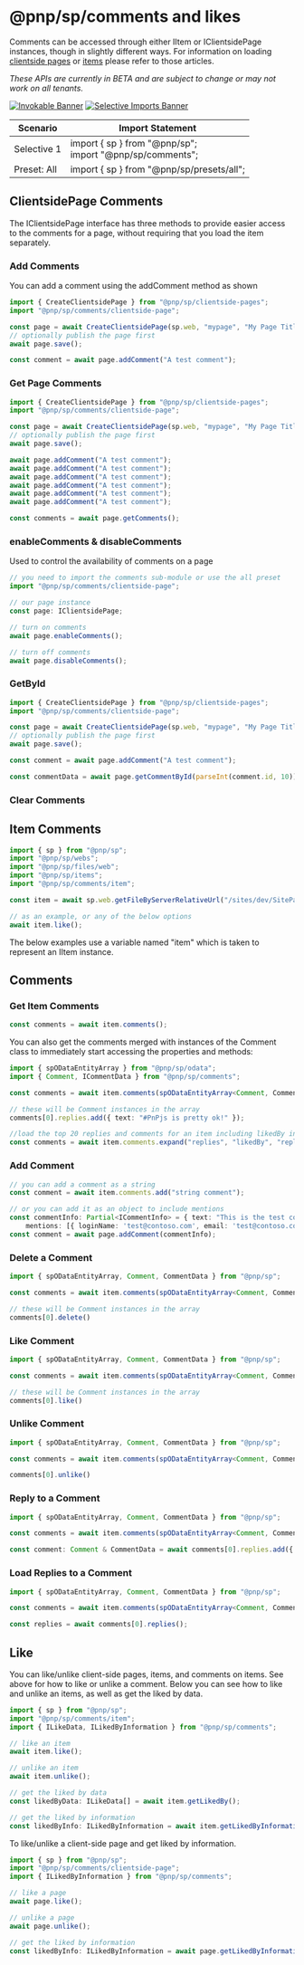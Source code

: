 # @pnp/sp/comments and likes

Comments can be accessed through either IItem or IClientsidePage instances, though in slightly different ways. For information on loading [clientside pages](./clientside-pages.md) or [items](./items.md) please refer to those articles.

_These APIs are currently in BETA and are subject to change or may not work on all tenants._

[![Invokable Banner](https://img.shields.io/badge/Invokable-informational.svg)](../concepts/invokable.md) [![Selective Imports Banner](https://img.shields.io/badge/Selective%20Imports-informational.svg)](../concepts/selective-imports.md)  

|Scenario|Import Statement|
|--|--|
|Selective 1|import { sp } from "@pnp/sp";<br />import "@pnp/sp/comments";|
|Preset: All|import { sp } from "@pnp/sp/presets/all";|

## ClientsidePage Comments

The IClientsidePage interface has three methods to provide easier access to the comments for a page, without requiring that you load the item separately.

### Add Comments

You can add a comment using the addComment method as shown

```TypeScript
import { CreateClientsidePage } from "@pnp/sp/clientside-pages";
import "@pnp/sp/comments/clientside-page";

const page = await CreateClientsidePage(sp.web, "mypage", "My Page Title", "Article");
// optionally publish the page first
await page.save();

const comment = await page.addComment("A test comment");
```

### Get Page Comments

```TypeScript
import { CreateClientsidePage } from "@pnp/sp/clientside-pages";
import "@pnp/sp/comments/clientside-page";

const page = await CreateClientsidePage(sp.web, "mypage", "My Page Title", "Article");
// optionally publish the page first
await page.save();

await page.addComment("A test comment");
await page.addComment("A test comment");
await page.addComment("A test comment");
await page.addComment("A test comment");
await page.addComment("A test comment");
await page.addComment("A test comment");

const comments = await page.getComments();
```

### enableComments & disableComments

Used to control the availability of comments on a page

```TypeScript
// you need to import the comments sub-module or use the all preset
import "@pnp/sp/comments/clientside-page";

// our page instance
const page: IClientsidePage;

// turn on comments
await page.enableComments();

// turn off comments
await page.disableComments();
```

### GetById

```TypeScript
import { CreateClientsidePage } from "@pnp/sp/clientside-pages";
import "@pnp/sp/comments/clientside-page";

const page = await CreateClientsidePage(sp.web, "mypage", "My Page Title", "Article");
// optionally publish the page first
await page.save();

const comment = await page.addComment("A test comment");

const commentData = await page.getCommentById(parseInt(comment.id, 10));
```

### Clear Comments

## Item Comments

```TypeScript
import { sp } from "@pnp/sp";
import "@pnp/sp/webs";
import "@pnp/sp/files/web";
import "@pnp/sp/items";
import "@pnp/sp/comments/item";

const item = await sp.web.getFileByServerRelativeUrl("/sites/dev/SitePages/Test_8q5L.aspx").getItem();

// as an example, or any of the below options
await item.like();
```

The below examples use a variable named "item" which is taken to represent an IItem instance.

## Comments

### Get Item Comments

```TypeScript
const comments = await item.comments();
```

You can also get the comments merged with instances of the Comment class to immediately start accessing the properties and methods:

```TypeScript
import { spODataEntityArray } from "@pnp/sp/odata";
import { Comment, ICommentData } from "@pnp/sp/comments";

const comments = await item.comments(spODataEntityArray<Comment, CommentData>(Comment));

// these will be Comment instances in the array
comments[0].replies.add({ text: "#PnPjs is pretty ok!" });

//load the top 20 replies and comments for an item including likedBy information
const comments = await item.comments.expand("replies", "likedBy", "replies/likedBy").top(20).get();
```

### Add Comment

```TypeScript
// you can add a comment as a string
const comment = await item.comments.add("string comment");

// or you can add it as an object to include mentions
const commentInfo: Partial<ICommentInfo> = { text: "This is the test comment with at mentions", 
    mentions: [{ loginName: 'test@contoso.com', email: 'test@contoso.com', name: 'Test User' }], };
const comment = await page.addComment(commentInfo);
```

### Delete a Comment

```TypeScript
import { spODataEntityArray, Comment, CommentData } from "@pnp/sp";

const comments = await item.comments(spODataEntityArray<Comment, CommentData>(Comment));

// these will be Comment instances in the array
comments[0].delete()
```

### Like Comment

```TypeScript
import { spODataEntityArray, Comment, CommentData } from "@pnp/sp";

const comments = await item.comments(spODataEntityArray<Comment, CommentData>(Comment));

// these will be Comment instances in the array
comments[0].like()
```

### Unlike Comment

```TypeScript
import { spODataEntityArray, Comment, CommentData } from "@pnp/sp";

const comments = await item.comments(spODataEntityArray<Comment, CommentData>(Comment));

comments[0].unlike()
```

### Reply to a Comment

```TypeScript
import { spODataEntityArray, Comment, CommentData } from "@pnp/sp";

const comments = await item.comments(spODataEntityArray<Comment, CommentData>(Comment));

const comment: Comment & CommentData = await comments[0].replies.add({ text: "#PnPjs is pretty ok!" });
```

### Load Replies to a Comment

```TypeScript
import { spODataEntityArray, Comment, CommentData } from "@pnp/sp";

const comments = await item.comments(spODataEntityArray<Comment, CommentData>(Comment));

const replies = await comments[0].replies();
```

## Like

You can like/unlike client-side pages, items, and comments on items. See above for how to like or unlike a comment. Below you can see how to like and unlike an items, as well as get the liked by data.

```TypeScript
import { sp } from "@pnp/sp";
import "@pnp/sp/comments/item";
import { ILikeData, ILikedByInformation } from "@pnp/sp/comments";

// like an item
await item.like();

// unlike an item
await item.unlike();

// get the liked by data
const likedByData: ILikeData[] = await item.getLikedBy();

// get the liked by information
const likedByInfo: ILikedByInformation = await item.getLikedByInformation();
```

To like/unlike a client-side page and get liked by information.

```TypeScript
import { sp } from "@pnp/sp";
import "@pnp/sp/comments/clientside-page";
import { ILikedByInformation } from "@pnp/sp/comments";

// like a page
await page.like();

// unlike a page
await page.unlike();

// get the liked by information
const likedByInfo: ILikedByInformation = await page.getLikedByInformation();
```
